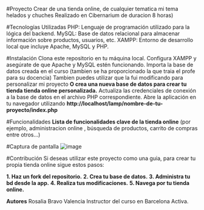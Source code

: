 #Proyecto
Crear de una tienda online, de cualquier tematica mi tema helados y chuches
Realizado en Cibernarium de duracion 8 horas)

#Tecnologías Utilizadas
PHP: Lenguaje de programación utilizado para la lógica del backend.
MySQL: Base de datos relacional para almacenar información sobre productos, usuarios, etc.
XAMPP: Entorno de desarrollo local que incluye Apache, MySQL y PHP.

#Instalación
Clona este repositorio en tu máquina local.
Configura XAMPP y asegúrate de que Apache y MySQL estén funcionando.
Importa la base de datos creada en el curso (tambien se ha proporcionado la que traia el profe para su docencia)
Tambien puedes utilizar que la fui modificando para personalizar mi proyecto 
**O crea una nueva base de datos para crear tu tienda tienda online personalizada.**
Actualiza las credenciales de conexión a la base de datos en el archivo PHP correspondiente.
Abre la aplicación en tu navegador utilizando **http://localhost/lamp/nombre-de-tu-proyecto/index.php**

#Funcionalidades
**Lista de funcionalidades clave de la tienda online** (por ejemplo, administracion online , búsqueda de productos, carrito de compras entre otros...)

#Captura de pantalla
![image](https://github.com/rbravo47/tienda_online/assets/70227702/4fe6fce9-23fd-4063-8b3a-6e3e1395b786)


#Contribución
Si deseas utilizar este proyecto como una guia, para crear tu propia tienda online sigue estos pasos:

**1. Haz un fork del repositorio.**
**2. Crea tu base de datos.**
**3. Administra tu bd desde la app.**
**4. Realiza tus modificaciones.**
**5. Navega por tu tienda online.**

   **Autores**
   Rosalia Bravo Valencia
   Instructor del curso en Barcelona Activa.
